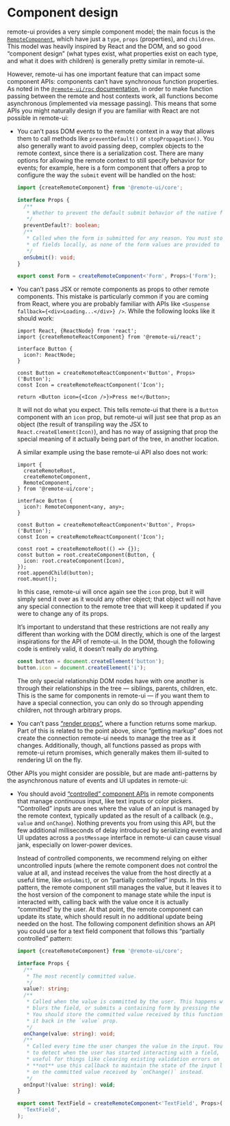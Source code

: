 # Component design

remote-ui provides a very simple component model; the main focus is the [`RemoteComponent`](../packages/core#remotecomponent), which have just a `type`, `props` (properties), and `children`. This model was heavily inspired by React and the DOM, and so good “component design” (what types exist, what properties exist on each type, and what it does with children) is generally pretty similar in remote-ui.

However, remote-ui has one important feature that can impact some component APIs: components can’t have synchronous function properties. As noted in the [`@remote-ui/rpc` documentation](../packages/rpc), in order to make function passing between the remote and host contexts work, all functions become asynchronous (implemented via message passing). This means that some APIs you might naturally design if you are familiar with React are not possible in remote-ui:

- You can’t pass DOM events to the remote context in a way that allows them to call methods like `preventDefault()` or `stopPropagation()`. You also generally want to avoid passing deep, complex objects to the remote context, since there is a serialization cost. There are many options for allowing the remote context to still specify behavior for events; for example, here is a form component that offers a prop to configure the way the `submit` event will be handled on the host:

  ```ts
  import {createRemoteComponent} from '@remote-ui/core';

  interface Props {
    /**
     * Whether to prevent the default submit behavior of the native form.
     */
    preventDefault?: boolean;
    /**
     * Called when the form is submitted for any reason. You must store the state
     * of fields locally, as none of the form values are provided to this callback.
     */
    onSubmit(): void;
  }

  export const Form = createRemoteComponent<'Form', Props>('Form');
  ```

- You can’t pass JSX or remote components as props to other remote components. This mistake is particularly common if you are coming from React, where you are probably familiar with APIs like `<Suspense fallback={<div>Loading...</div>} />`. While the following looks like it should work:

  ```tsx
  import React, {ReactNode} from 'react';
  import {createRemoteReactComponent} from '@remote-ui/react';

  interface Button {
    icon?: ReactNode;
  }

  const Button = createRemoteReactComponent<'Button', Props>('Button');
  const Icon = createRemoteReactComponent('Icon');

  return <Button icon={<Icon />}>Press me!</Button>;
  ```

  It will not do what you expect. This tells remote-ui that there is a `Button` component with an `icon` prop, but remote-ui will just see that prop as an object (the result of transpiling way the JSX to `React.createElement(Icon)`), and has no way of assigning that prop the special meaning of it actually being part of the tree, in another location.

  A similar example using the base remote-ui API also does not work:

  ```tsx
  import {
    createRemoteRoot,
    createRemoteComponent,
    RemoteComponent,
  } from '@remote-ui/core';

  interface Button {
    icon?: RemoteComponent<any, any>;
  }

  const Button = createRemoteReactComponent<'Button', Props>('Button');
  const Icon = createRemoteReactComponent('Icon');

  const root = createRemoteRoot(() => {});
  const button = root.createComponent(Button, {
    icon: root.createComponent(Icon),
  });
  root.appendChild(button);
  root.mount();
  ```

  In this case, remote-ui will once again see the `icon` prop, but it will simply send it over as it would any other object; that object will not have any special connection to the remote tree that will keep it updated if you were to change any of its props.

  It’s important to understand that these restrictions are not really any different than working with the DOM directly, which is one of the largest inspirations for the API of remote-ui. In the DOM, though the following code is entirely valid, it doesn’t really _do_ anything.

  ```ts
  const button = document.createElement('button');
  button.icon = document.createElement('i');
  ```

  The only special relationship DOM nodes have with one another is through their relationships in the tree — siblings, parents, children, etc. This is the same for components in remote-ui — if you want them to have a special connection, you can only do so through appending children, not through arbitrary props.

- You can’t pass [“render props”](https://reactjs.org/docs/render-props.html), where a function returns some markup. Part of this is related to the point above, since “getting markup” does not create the connection remote-ui needs to manage the tree as it changes. Additionally, though, all functions passed as props with remote-ui return promises, which generally makes them ill-suited to rendering UI on the fly.

Other APIs you might consider are possible, but are made anti-patterns by the asynchronous nature of events and UI updates in remote-ui:

- You should avoid [“controlled” component APIs](https://reactjs.org/docs/forms.html#controlled-components) in remote components that manage _continuous_ input, like text inputs or color pickers. “Controlled” inputs are ones where the value of an input is managed by the remote context, typically updated as the result of a callback (e.g., `value` and `onChange`). Nothing prevents you from using this API, but the few additional milliseconds of delay introduced by serializing events and UI updates across a `postMessage` interface in remote-ui can cause visual jank, especially on lower-power devices.

  Instead of controlled components, we recommend relying on either uncontrolled inputs (where the remote component does not control the value at all, and instead receives the value from the host directly at a useful time, like `onSubmit`), or on “partially controlled” inputs. In this pattern, the remote component still manages the value, but it leaves it to the host version of the component to manage state while the input is interacted with, calling back with the value once it is actually “committed” by the user. At that point, the remote component can update its state, which should result in no additional update being needed on the host. The following component definition shows an API you could use for a text field component that follows this “partially controlled” pattern:

  ```ts
  import {createRemoteComponent} from '@remote-ui/core';

  interface Props {
    /**
     * The most recently committed value.
     */
    value?: string;
    /**
     * Called when the value is committed by the user. This happens when the user
     * blurs the field, or submits a containing form by pressing the `enter` key.
     * You should store the committed value received by this function and reflect
     * it back in the `value` prop.
     */
    onChange(value: string): void;
    /**
     * Called every time the user changes the value in the input. You can use this
     * to detect when the user has started interacting with a field, which can be
     * useful for things like clearing existing validation errors on the field. Do
     * **not** use this callback to maintain the state of the input locally — rely
     * on the committed value received by `onChange()` instead.
     */
    onInput?(value: string): void;
  }

  export const TextField = createRemoteComponent<'TextField', Props>(
    'TextField',
  );
  ```
